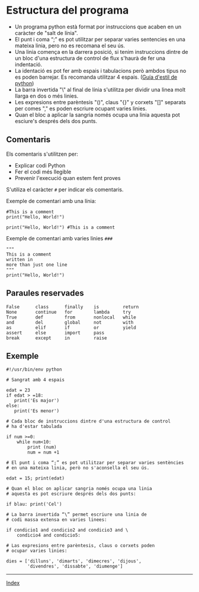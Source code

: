 # Estructura del programa

* Un programa python està format por instruccions que acaben en un caràcter de "salt de línia". 
* El punt i coma “;” es pot utilitzar per separar varies sentencies en una mateixa linia, pero no es recomana el seu ús.
* Una linia comença en la darrera posició, si tenim instruccions dintre de un bloc d'una estructura de control de flux s'haurà de fer una indentació.
* La identació es pot fer amb espais i tabulacions però ambdos tipus no es poden barrejar. Es recomanda  utilitzar 4 espais. ([Guía d'estil de python](https://www.python.org/dev/peps/pep-0008/))
* La barra invertida "\\" al final de línia s'utilitza per dividir una linea molt llarga en dos o més linies.
* Les expresions entre parèntesis "()", claus "{}" y corxets "[]" separats per comes "," es poden escriure ocupant varies linies.
* Quan el bloc a aplicar la sangria només ocupa una linia aquesta pot esciure's després dels dos punts.

## Comentaris

Els comentaris s'utilitzen per:
* Explicar codi Python
* Fer el codi més llegible
* Prevenir l'execució quan estem fent proves

S'utiliza el caràcter `#` per indicar els comentaris. 

Exemple de comentari amb una línia:

	#This is a comment
	print("Hello, World!")

	print("Hello, World!") #This is a comment

Exemple de comentari amb varies linies `###`

	"""
	This is a comment
	written in
	more than just one line
	"""
	print("Hello, World!")


## Paraules reservades

	False      class      finally    is         return
	None       continue   for        lambda     try
	True       def        from       nonlocal   while
	and        del        global     not        with
	as         elif       if         or         yield
	assert     else       import     pass
	break      except     in         raise

## Exemple

	#!/usr/bin/env python	

	# Sangrat amb 4 espais	

	edat = 23
	if edat > =18:
	   print('Es major')  
	else:
	   print('Es menor')	

	# Cada bloc de instruccions dintre d'una estructura de control
	# ha d'estar tabulada	

	if num >=0:
		while num<10:
			print (num)
			num = num +1	

	# El punt i coma “;” es pot utilitzar per separar varies sentències 
	# en una mateixa linia, però no s'aconsella el seu ús.	

	edat = 15; print(edat)	

	# Quan el bloc on aplicar sangria només ocupa una linia 
	# aquesta es pot escriure després dels dos punts:   	

	if blau: print('Cel')	

	# La barra invertida “\” permet escriure una linia de
	# codi massa extensa en varies linees:	

	if condicio1 and condicio2 and condicio3 and \  
	    condicio4 and condicio5:	

	# Las expresions entre parèntesis, claus o corxets poden 
	# ocupar varies linies:	

	dies = ['dilluns', 'dimarts', 'dimecres', 'dijous',
	        'divendres', 'dissabte', 'diumenge'] 

***
[Index](../../../README.md)
